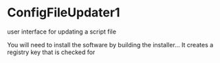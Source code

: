 # ConfigFileUpdater1
user interface for updating a script file

You will need to install the software by building the installer... It creates a registry key that is checked for

